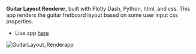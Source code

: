 **Guitar Layout Renderer**, built with Plotly Dash, Python, html, and css.
This app renders the guitar fretboard layout based on some user input css properties.

*  Live app [here](https://guitarlayout.pythonanywhere.com/)

![GuitarLayout_Renderapp](https://github.com/gabri-al/guitar-layout/assets/57110246/467d905c-628a-4b2b-addb-b8a3ae273483)
